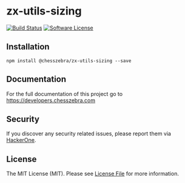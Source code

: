 # zx-utils-sizing

[![Build Status][ico-travis]][link-travis]
[![Software License][ico-license]](LICENSE.md)

## Installation
```
npm install @chesszebra/zx-utils-sizing --save
```

## Documentation

For the full documentation of this project go to https://developers.chesszebra.com

## Security

If you discover any security related issues, please report them via [HackerOne][link-hackerone].

## License

The MIT License (MIT). Please see [License File](LICENSE.md) for more information.

[ico-license]: https://img.shields.io/badge/license-MIT-brightgreen.svg?style=flat-square
[ico-travis]: https://img.shields.io/travis/chesszebra/zx-utils-sizing/master.svg?style=flat-square

[link-travis]: https://travis-ci.org/chesszebra/zx-utils-sizing
[link-hackerone]: https://hackerone.com/chesszebra

